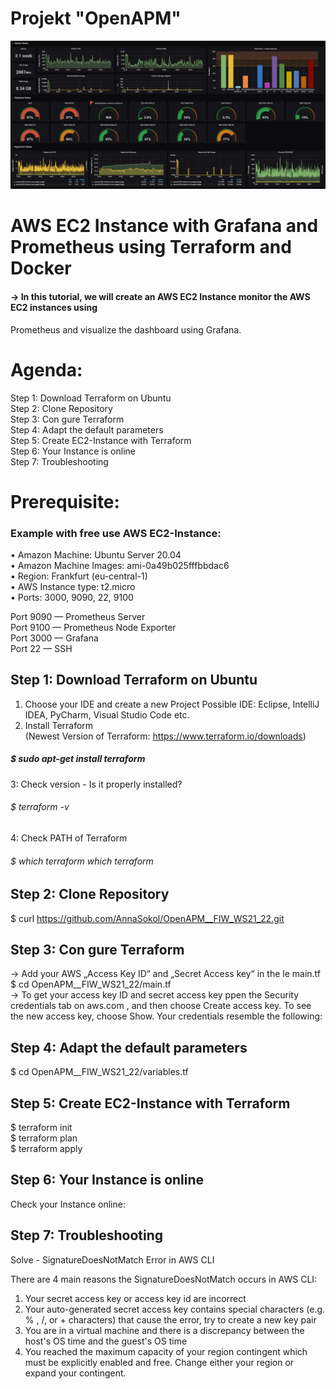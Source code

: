 # Projekt "OpenAPM"
![alt text](/grafana_bild.jpeg)

# AWS EC2 Instance with Grafana and Prometheus using Terraform and Docker 

#### -> In this tutorial, we will create an AWS EC2 Instance monitor the AWS EC2 instances using
Prometheus and visualize the dashboard using Grafana.

# Agenda:
Step 1: Download Terraform on Ubuntu </br>
Step 2: Clone Repository </br>
Step 3: Con gure Terraform </br>
Step 4: Adapt the default parameters </br>
Step 5: Create EC2-Instance with Terraform </br>
Step 6: Your Instance is online </br>
Step 7: Troubleshooting </br>
# Prerequisite:
### Example with free use AWS EC2-Instance:</br>
• Amazon Machine: Ubuntu Server 20.04 </br>
• Amazon Machine Images: ami-0a49b025fffbbdac6 </br>
• Region: Frankfurt (eu-central-1) </br>
• AWS Instance type: t2.micro </br>
• Ports: 3000, 9090, 22, 9100 </br>

Port 9090 — Prometheus Server </br>
Port 9100 — Prometheus Node Exporter </br>
Port 3000 — Grafana </br>
Port 22 — SSH </br>

## Step 1: Download Terraform on Ubuntu
1. Choose your IDE and create a new Project
Possible IDE: Eclipse, IntelliJ IDEA, PyCharm, Visual Studio Code etc. </br>
2. Install Terraform </br>
(Newest Version of Terraform: https://www.terraform.io/downloads)</br>
##### $ sudo apt-get install terraform </br>
3: Check version - Is it properly installed? </br>
###### $ terraform -v </br>
4: Check PATH of Terraform </br>
###### $ which terraform which terraform </br>

## Step 2: Clone Repository </br>
$ curl https://github.com/AnnaSokol/OpenAPM__FIW_WS21_22.git

## Step 3: Con gure Terraform
-> Add your AWS „Access Key ID“ and „Secret Access key“ in the le main.tf </br>
$ cd OpenAPM__FIW_WS21_22/main.tf </br>
-> To get your access key ID and secret access key ppen the Security credentials tab on
aws.com , and then choose Create access key. To see the new access key, choose Show. Your
credentials resemble the following:

## Step 4: Adapt the default parameters </br>
$ cd OpenAPM__FIW_WS21_22/variables.tf

## Step 5: Create EC2-Instance with Terraform
$ terraform init </br>
$ terraform plan </br>
$ terraform apply </br>

## Step 6: Your Instance is online </br>
Check your Instance online: 

## Step 7: Troubleshooting
Solve - SignatureDoesNotMatch Error in AWS CLI </br>

There are 4 main reasons the SignatureDoesNotMatch occurs in AWS CLI: </br>
1. Your secret access key or access key id are incorrect </br>
2. Your auto-generated secret access key contains special characters (e.g. % , /, or + characters) that
cause the error, try to create a new key pair </br>
3. You are in a virtual machine and there is a discrepancy between the host's OS time and the guest's
OS time </br>
4. You reached the maximum capacity of your region contingent which must be explicitly enabled
and free. Change either your region or expand your contingent.